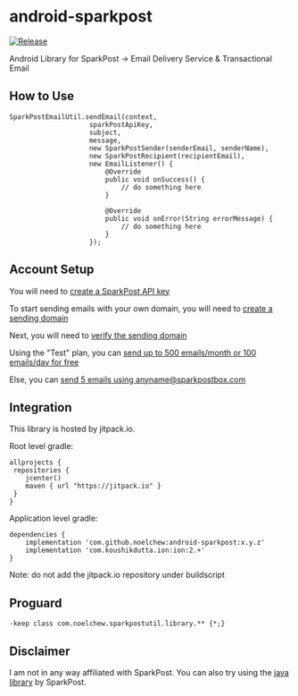 # android-sparkpost

[![Release](https://jitpack.io/v/noelchew/android-sparkpost.svg)](https://jitpack.io/#noelchew/android-sparkpost)

Android Library for SparkPost -> Email Delivery Service & Transactional Email

## How to Use
```
SparkPostEmailUtil.sendEmail(context,
                    sparkPostApiKey,
                    subject,
                    message,
                    new SparkPostSender(senderEmail, senderName),
                    new SparkPostRecipient(recipientEmail),
                    new EmailListener() {
                        @Override
                        public void onSuccess() {
                            // do something here
                        }

                        @Override
                        public void onError(String errorMessage) {
                            // do something here
                        }
                    });
```
## Account Setup
You will need to [create a SparkPost API key](https://support.sparkpost.com/customer/portal/articles/1933377-create-api-keys)

To start sending emails with your own domain, you will need to [create a sending domain](https://support.sparkpost.com/customer/portal/articles/1933318-creating-sending-domains)

Next, you will need to [verify the sending domain](https://support.sparkpost.com/customer/portal/articles/1933360-verify-sending-domains)

Using the "Test" plan, you can [send up to 500 emails/month or 100 emails/day for free](https://www.sparkpost.com/pricing)

Else, you can [send 5 emails using anyname@sparkpostbox.com](https://developers.sparkpost.com/api/index#header-rate-limiting)

## Integration
This library is hosted by jitpack.io.

Root level gradle:
```
allprojects {
 repositories {
    jcenter()
    maven { url "https://jitpack.io" }
 }
}
```

Application level gradle:
```
dependencies {
    implementation 'com.github.noelchew:android-sparkpost:x.y.z'
    implementation 'com.koushikdutta.ion:ion:2.+'
}
```
Note: do not add the jitpack.io repository under buildscript

## Proguard
```
-keep class com.noelchew.sparkpostutil.library.** {*;}
```

## Disclaimer
I am not in any way affiliated with SparkPost. You can also try using the [java library](https://github.com/SparkPost/java-sparkpost) by SparkPost.
